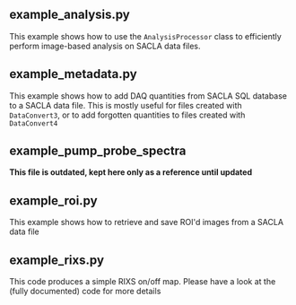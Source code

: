 ## example_analysis.py

This example shows how to use the `AnalysisProcessor` class to efficiently perform image-based analysis on SACLA data files.

## example_metadata.py

This example shows how to add DAQ quantities from SACLA SQL database to a SACLA data file. This is mostly useful for files created with `DataConvert3`, or to add forgotten quantities to files created with `DataConvert4`

## example_pump_probe_spectra

**This file is outdated, kept here only as a reference until updated**

## example_roi.py

This example shows how to retrieve and save ROI'd images from a SACLA data file

## example_rixs.py

This code produces a simple RIXS on/off map. Please have a look at the (fully documented) code for more details

